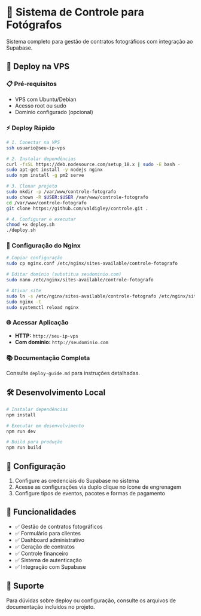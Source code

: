# 📸 Sistema de Controle para Fotógrafos

Sistema completo para gestão de contratos fotográficos com integração ao Supabase.

## 🚀 Deploy na VPS

### 📋 Pré-requisitos
- VPS com Ubuntu/Debian
- Acesso root ou sudo
- Domínio configurado (opcional)

### ⚡ Deploy Rápido

```bash
# 1. Conectar na VPS
ssh usuario@seu-ip-vps

# 2. Instalar dependências
curl -fsSL https://deb.nodesource.com/setup_18.x | sudo -E bash -
sudo apt-get install -y nodejs nginx
sudo npm install -g pm2 serve

# 3. Clonar projeto
sudo mkdir -p /var/www/controle-fotografo
sudo chown -R $USER:$USER /var/www/controle-fotografo
cd /var/www/controle-fotografo
git clone https://github.com/valdigley/controle.git .

# 4. Configurar e executar
chmod +x deploy.sh
./deploy.sh
```

### 🔧 Configuração do Nginx

```bash
# Copiar configuração
sudo cp nginx.conf /etc/nginx/sites-available/controle-fotografo

# Editar domínio (substitua seudominio.com)
sudo nano /etc/nginx/sites-available/controle-fotografo

# Ativar site
sudo ln -s /etc/nginx/sites-available/controle-fotografo /etc/nginx/sites-enabled/
sudo nginx -t
sudo systemctl reload nginx
```

### 🌐 Acessar Aplicação

- **HTTP:** `http://seu-ip-vps`
- **Com domínio:** `http://seudominio.com`

### 📚 Documentação Completa

Consulte `deploy-guide.md` para instruções detalhadas.

## 🛠️ Desenvolvimento Local

```bash
# Instalar dependências
npm install

# Executar em desenvolvimento
npm run dev

# Build para produção
npm run build
```

## 🔧 Configuração

1. Configure as credenciais do Supabase no sistema
2. Acesse as configurações via duplo clique no ícone de engrenagem
3. Configure tipos de eventos, pacotes e formas de pagamento

## 📱 Funcionalidades

- ✅ Gestão de contratos fotográficos
- ✅ Formulário para clientes
- ✅ Dashboard administrativo
- ✅ Geração de contratos
- ✅ Controle financeiro
- ✅ Sistema de autenticação
- ✅ Integração com Supabase

## 🤝 Suporte

Para dúvidas sobre deploy ou configuração, consulte os arquivos de documentação incluídos no projeto.